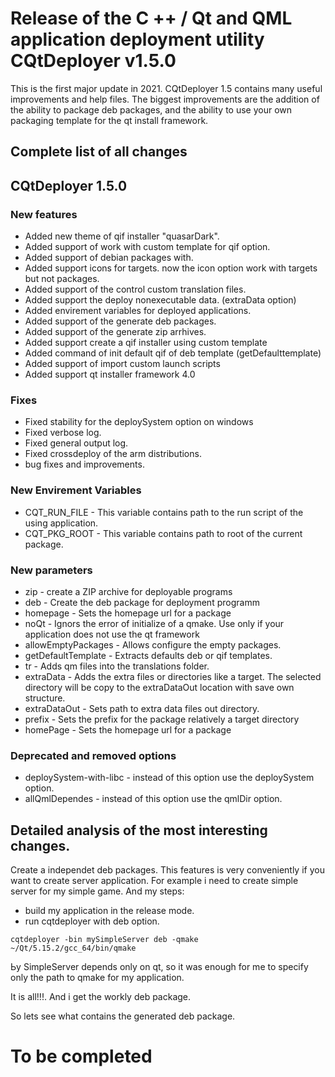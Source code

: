 # Release of the C ++ / Qt and QML application deployment utility CQtDeployer v1.5.0

This is the first major update in 2021. CQtDeployer 1.5 contains many useful improvements and help files. The biggest improvements are the addition of the ability to package deb packages, and the ability to use your own packaging template for the qt install framework.

## Complete list of all changes

## CQtDeployer 1.5.0
### New features
- Added new theme of qif installer "quasarDark".
- Added support of work with custom template for qif option.
- Added support of debian packages with.
- Added support icons for targets. now the icon option work with targets but not packages.
- Added support of the control custom translation files. 
- Added support the deploy nonexecutable data. (extraData option)
- Added envirement variables for deployed applications.
- Added support of the generate deb packages.
- Added support of the generate zip arrhives.
- Added support create a qif installer using custom template
- Added command of init default qif of deb template (getDefaulttemplate)
- Added support of import custom launch scripts
- Added support qt installer framework 4.0 

### Fixes
- Fixed stability for the deploySystem option on windows
- Fixed verbose log.
- Fixed general output log.
- Fixed crossdeploy of the arm distributions. 
- bug fixes and improvements.


### New Envirement Variables
- CQT_RUN_FILE - This variable contains path to the run script of the using application.
- CQT_PKG_ROOT - This variable contains path to root of the current package.

### New parameters
- zip - create a ZIP archive for deployable programs
- deb - Create the deb package for deployment programm
- homepage - Sets the homepage url for a package
- noQt - Ignors the error of initialize of a qmake. Use only if your application does not use the qt framework
- allowEmptyPackages -  Allows configure the empty packages.  
- getDefaultTemplate - Extracts defaults deb or qif templates.
- tr -  Adds qm files into the translations folder.
- extraData - Adds the extra files or directories like a target. The selected directory will be copy to the extraDataOut location with save own structure.
- extraDataOut - Sets path to extra data files out directory.
- prefix - Sets the prefix for the package relatively a target directory
- homePage - Sets the homepage url for a package


### Deprecated and removed options
- deploySystem-with-libc - instead of this option use the deploySystem option.
- allQmlDependes - instead of this option use the qmlDir option.

## Detailed analysis of the most interesting changes.

Create a independet deb packages. This features is very conveniently if you want to create server application.
For example i need to create simple server for my simple game. 
And my steps:
* build my application in the release mode.
* run cqtdeployer with deb option.

```
cqtdeployer -bin mySimpleServer deb -qmake ~/Qt/5.15.2/gcc_64/bin/qmake
```
Ьy SimpleServer depends only on qt, so it was enough for me to specify only the path to qmake for my application.

It is all!!!. And i get the workly deb package.

So lets see what contains the generated deb package.




# To be completed
